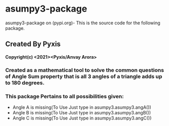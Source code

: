 # asumpy3-package
asumpy3-package on (pypi.org)- This is the source code for the following package.

## Created By Pyxis
#### Copyright(c) <2021><Pyxis/Anvay Arora>

### Created as a mathematical tool to solve the common questions of Angle Sum property that is all 3 angles of a triangle adds up to 180 degrees.

### This package Pertains to all possibilities given:
- Angle A is missing(To Use Just type in asumpy3.asumpy3.angA())
- Angle B is missing(To Use Just type in asumpy3.asumpy3.angB())
- Angle C is missing(To Use Just type in asumpy3.asumpy3.angC())


